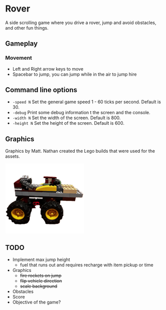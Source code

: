 # Rover

A side scrolling game where you drive a rover, jump and avoid obstacles, and other fun things.

## Gameplay

### Movement

* Left and Right arrow keys to move
* Spacebar to jump, you can jump while in the air to jump hire

## Command line options

* `-speed N` Set the general game speed 1 - 60 ticks per second. Default is 30.
* `-debug` Print some debug information t the screen and the console.
* `-width N` Set the width of the screen. Default is 800.
* `-height N` Set the height of the screen. Default is 600.

## Graphics

Graphics by Matt. Nathan created the Lego builds that were used for the assets.

![Rover](assets/images/rover1.png)

## TODO

* Implement max jump height
  * fuel that runs out and requires recharge with item pickup or time
* Graphics
  * ~~fire rockets on jump~~
  * ~~flip vehicle direction~~
  * ~~scale background~~
* Obstacles
* Score
* Objective of the game?
